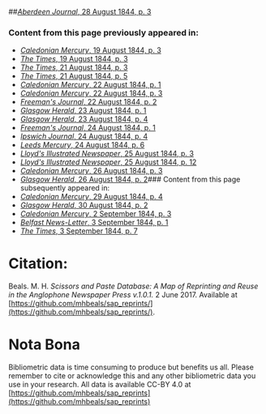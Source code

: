 ##[*Aberdeen Journal*, 28 August 1844, p. 3](https://mhbeals.github.io/sap_html/Aberdeen-Journal/Aberdeen-Journal-28-August-1844-p-3)

### Content from this page previously appeared in:
+ [*Caledonian Mercury*, 19 August 1844, p. 3](https://mhbeals.github.io/sap_html/Caledonian-Mercury/Caledonian-Mercury-19-August-1844-p-3)
+ [*The Times*, 19 August 1844, p. 3](https://mhbeals.github.io/sap_html/The-Times/The-Times-19-August-1844-p-3)
+ [*The Times*, 21 August 1844, p. 3](https://mhbeals.github.io/sap_html/The-Times/The-Times-21-August-1844-p-3)
+ [*The Times*, 21 August 1844, p. 5](https://mhbeals.github.io/sap_html/The-Times/The-Times-21-August-1844-p-5)
+ [*Caledonian Mercury*, 22 August 1844, p. 1](https://mhbeals.github.io/sap_html/Caledonian-Mercury/Caledonian-Mercury-22-August-1844-p-1)
+ [*Caledonian Mercury*, 22 August 1844, p. 3](https://mhbeals.github.io/sap_html/Caledonian-Mercury/Caledonian-Mercury-22-August-1844-p-3)
+ [*Freeman's Journal*, 22 August 1844, p. 2](https://mhbeals.github.io/sap_html/Freeman's-Journal/Freeman's-Journal-22-August-1844-p-2)
+ [*Glasgow Herald*, 23 August 1844, p. 1](https://mhbeals.github.io/sap_html/Glasgow-Herald/Glasgow-Herald-23-August-1844-p-1)
+ [*Glasgow Herald*, 23 August 1844, p. 4](https://mhbeals.github.io/sap_html/Glasgow-Herald/Glasgow-Herald-23-August-1844-p-4)
+ [*Freeman's Journal*, 24 August 1844, p. 1](https://mhbeals.github.io/sap_html/Freeman's-Journal/Freeman's-Journal-24-August-1844-p-1)
+ [*Ipswich Journal*, 24 August 1844, p. 4](https://mhbeals.github.io/sap_html/Ipswich-Journal/Ipswich-Journal-24-August-1844-p-4)
+ [*Leeds Mercury*, 24 August 1844, p. 6](https://mhbeals.github.io/sap_html/Leeds-Mercury/Leeds-Mercury-24-August-1844-p-6)
+ [*Lloyd's Illustrated Newspaper*, 25 August 1844, p. 3](https://mhbeals.github.io/sap_html/Lloyd's-Illustrated-Newspaper/Lloyd's-Illustrated-Newspaper-25-August-1844-p-3)
+ [*Lloyd's Illustrated Newspaper*, 25 August 1844, p. 12](https://mhbeals.github.io/sap_html/Lloyd's-Illustrated-Newspaper/Lloyd's-Illustrated-Newspaper-25-August-1844-p-12)
+ [*Caledonian Mercury*, 26 August 1844, p. 3](https://mhbeals.github.io/sap_html/Caledonian-Mercury/Caledonian-Mercury-26-August-1844-p-3)
+ [*Glasgow Herald*, 26 August 1844, p. 2](https://mhbeals.github.io/sap_html/Glasgow-Herald/Glasgow-Herald-26-August-1844-p-2)### Content from this page subsequently appeared in:
+ [*Caledonian Mercury*, 29 August 1844, p. 4](https://mhbeals.github.io/sap_html/Caledonian-Mercury/Caledonian-Mercury-29-August-1844-p-4)
+ [*Glasgow Herald*, 30 August 1844, p. 2](https://mhbeals.github.io/sap_html/Glasgow-Herald/Glasgow-Herald-30-August-1844-p-2)
+ [*Caledonian Mercury*, 2 September 1844, p. 3](https://mhbeals.github.io/sap_html/Caledonian-Mercury/Caledonian-Mercury-2-September-1844-p-3)
+ [*Belfast News-Letter*, 3 September 1844, p. 1](https://mhbeals.github.io/sap_html/Belfast-News-Letter/Belfast-News-Letter-3-September-1844-p-1)
+ [*The Times*, 3 September 1844, p. 7](https://mhbeals.github.io/sap_html/The-Times/The-Times-3-September-1844-p-7)
                    
# Citation: 

Beals. M. H. *Scissors and Paste Database: A Map of Reprinting and Reuse in the Anglophone Newspaper Press v.1.0.1.* 2 June 2017. Available at [https://github.com/mhbeals/sap_reprints/](https://github.com/mhbeals/sap_reprints/). 
                    
# Nota Bona

Bibliometric data is time consuming to produce but benefits us all. Please remember to cite or acknowledge this and any other bibliometric data you use in your research. All data is available CC-BY 4.0 at [https://github.com/mhbeals/sap_reprints](https://github.com/mhbeals/sap_reprints)